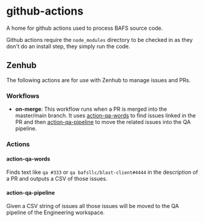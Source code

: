 # github-actions

A home for github actions used to process BAFS source code.

Github actions require the `node_modules` directory to be checked in as they
don't do an install step, they simply run the code.

## Zenhub

The following actions are for use with Zenhub to manage issues and PRs.

### Workflows

- **on-merge**: This workflow runs when a PR is merged into the master/main
  branch. It uses [action-qa-words](#action-qa-words) to find issues linked in
  the PR and then [action-qa-pipeline](#action-qa-pipeline) to move the related
  issues into the QA pipeline.

### Actions

#### action-qa-words

Finds text like `qa #333` or `qa bafsllc/blast-client#4444` in the description
of a PR and outputs a CSV of those issues.

#### action-qa-pipeline

Given a CSV string of issues all those issues will be moved to the QA pipeline
of the Engineering workspace.
